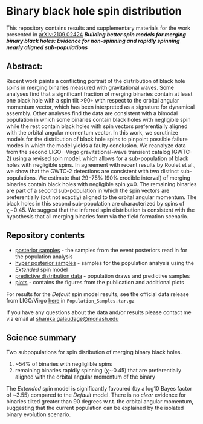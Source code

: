 # Binary black hole spin distribution

This repository contains results and supplementary materials for the work presented in [arXiv:2109.02424](https://arxiv.org/abs/2109.02424) **_Building better spin models for merging binary black holes: Evidence for non-spinning and rapidly spinning nearly aligned sub-populations_**

## Abstract:
Recent work paints a conflicting portrait of the distribution of black hole spins in merging binaries measured with gravitational waves. Some analyses find that a significant fraction of merging binaries contain at least one black hole with a spin tilt >90∘ with respect to the orbital angular momentum vector, which has been interpreted as a signature for dynamical assembly. Other analyses find the data are consistent with a bimodal population in which some binaries contain black holes with negligible spin while the rest contain black holes with spin vectors preferentially aligned with the orbital angular momentum vector. In this work, we scrutinize models for the distribution of black hole spins to pinpoint possible failure modes in which the model yields a faulty conclusion. We reanalyze data from the second LIGO--Virgo gravitational-wave transient catalog (GWTC-2) using a revised spin model, which allows for a sub-population of black holes with negligible spins. In agreement with recent results by Roulet et al., we show that the GWTC-2 detections are consistent with two distinct sub-populations. We estimate that 29−75% (90\% credible interval) of merging binaries contain black holes with negligible spin χ≈0. The remaining binaries are part of a second sub-population in which the spin vectors are preferentially (but not exactly) aligned to the orbital angular momentum. The black holes in this second sub-population are characterized by spins of χ∼0.45. We suggest that the inferred spin distribution is consistent with the hypothesis that all merging binaries form via the field formation scenario.

## Repository contents
* [posterior samples](./posterior_samples) - the samples from the event posteriors read in for the population analysis
* [hyper posterior samples](./hyperposterior_samples) - samples for the population analysis using the _Extended_ spin model
* [predictive distribution data](./predictive_distribution_data) - population draws and predictive samples
* [plots](./plots) - contains the figures from the publication and additional plots

For results for the _Default_ spin model results, see the official data release from LIGO/Virgo [here](https://dcc.ligo.org/LIGO-P2000434/public) in `Population_Samples.tar.gz`

If you have any questions about the data and/or results please contact me via email at shanika.galaudage@monash.edu

## Science summary

Two subpopulations for spin disribution of merging binary black holes.
1. ~54% of binaries with negliglible spins
2. remaining binaries rapidly spinning (χ∼0.45) that are preferentially aligned with the orbital angular momentum of the binary

The _Extended_ spin model is significantly favoured (by a log10 Bayes factor of ~3.55) compared to the _Default_ model. There is no _clear_ evidence for binaries tilted greater than 90 degrees w.r.t. the orbital angular momentum, suggesting that the current population can be explained by the isolated binary evolution scenario.

<!--
The results in the paper are also summarised in this [poster](https://shanikagalaudage.github.io/pdfs/talks_posters/Poster_LVK_Sep2021.pdf).
-->